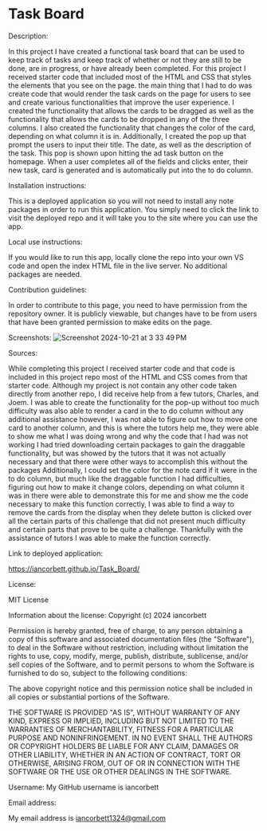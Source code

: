 # Task Board 


Description: 

In this project I have created a functional task board that can be used to keep track of tasks and keep track of whether or not they are still to be done, are in progress, or have already been completed. For this project I received starter code that included most of the HTML and CSS that styles the elements that you see on the page. the main thing that I had to do was create code that would render the task cards on the page for users to see and create various functionalities that improve the user experience. I created the functionality that allows the cards to be dragged as well as the functionality that allows the cards to be dropped in any of the three columns. I also created the functionality that changes the color of the card, depending on what column it is in. Additionally, I created the pop up that prompt the users to input their title. The date, as well as the description of the task. This pop is shown upon hitting the ad task button on the homepage. When a user completes all of the fields and clicks enter, their new task, card is generated and is automatically put into the to do column.

Installation instructions: 

This is a deployed application so you will not need to install any note packages in order to run this application. You simply need to click the link to visit the deployed repo and it will take you to the site where you can use the app.

Local use instructions:

If you would like to run this app, locally clone the repo into your own VS code and open the index HTML file in the live server. No additional packages are needed.

Contribution guidelines:

In order to contribute to this page, you need to have permission from the repository owner. It is publicly viewable, but changes have to be from users that have been granted permission to make edits on the page.



Screenshots: ![Screenshot 2024-10-21 at 3 33 49 PM](https://github.com/user-attachments/assets/d7c2488c-72eb-4713-86bf-8736f0bdc029)


Sources: 

While completing this project I received starter code and that code is included in this project repo most of the HTML and CSS comes from that starter code. Although my project is not contain any other code taken directly from another repo, I did receive help from a few tutors, Charles, and Joem. I was able to create the functionality for the pop-up without too much difficulty was also able to render a card in the to do column without any additional assistance however, I was not able to figure out how to move one card to another column, and this is where the tutors help me, they were able to show me what I was doing wrong and why the code that I had was not working I had tried downloading certain packages to gain the draggable functionality, but was showed by the tutors that it was not actually necessary and that there were other ways to accomplish this without the packages Additionally, I could set the color for the note card if it were in the to do column, but much like the draggable function I had difficulties, figuring out how to make it change colors, depending on what column it was in there were able to demonstrate this for me and show me the code necessary to make this function correctly, I was able to find a way to remove the cards from the display when they delete button is clicked over all the certain parts of this challenge that did not present much difficulty and certain parts that prove to be quite a challenge. Thankfully with the assistance of tutors I was able to make the function correctly.

Link to deployed application: 

https://iancorbett.github.io/Task_Board/

License:

MIT License

Information about the license:
Copyright (c) 2024 iancorbett

Permission is hereby granted, free of charge, to any person obtaining a copy
of this software and associated documentation files (the "Software"), to deal
in the Software without restriction, including without limitation the rights
to use, copy, modify, merge, publish, distribute, sublicense, and/or sell
copies of the Software, and to permit persons to whom the Software is
furnished to do so, subject to the following conditions:

The above copyright notice and this permission notice shall be included in all
copies or substantial portions of the Software.

THE SOFTWARE IS PROVIDED "AS IS", WITHOUT WARRANTY OF ANY KIND, EXPRESS OR
IMPLIED, INCLUDING BUT NOT LIMITED TO THE WARRANTIES OF MERCHANTABILITY,
FITNESS FOR A PARTICULAR PURPOSE AND NONINFRINGEMENT. IN NO EVENT SHALL THE
AUTHORS OR COPYRIGHT HOLDERS BE LIABLE FOR ANY CLAIM, DAMAGES OR OTHER
LIABILITY, WHETHER IN AN ACTION OF CONTRACT, TORT OR OTHERWISE, ARISING FROM,
OUT OF OR IN CONNECTION WITH THE SOFTWARE OR THE USE OR OTHER DEALINGS IN THE
SOFTWARE.


Username: 
My GitHub username is iancorbett

Email address:

My email address is iancorbett1324@gmail.com
